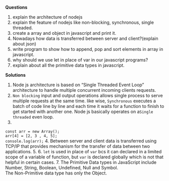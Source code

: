 **Questions**

1. explain the architecture of nodejs
2. explain the feature of nodejs like non-blocking, synchronous, single threaded.
3. create a array and object in javascript and print it.
4. Nowadays how data is transferred between server and client?(explain about json)
5. write program to show how to append, pop and sort elements in array in javascript.
6. why should we use let in place of var in our javascript programs?
7. explain about all the primitive data types in javascript.


**Solutions**
1.  Node js architecture is based on “Single Threaded Event Loop” architecture to handle multiple concurrent incoming clients requests.
2. `Non blocking` input and output operations allows single process to serve multiple requests at the same time.
like wise, ``Synchronous`` executes a batch of code line by line and each time it waits for a function to finish to get started with another one. 
Node js basically operates on a``Single threaded`` even loop. 
3. 
``const arr = new Array();``<br>
``arr[4] = [2, 3 , 4, 5];``<br>
``console.log(arr);``
4.  Between server and client data is transferred using TCP/IP that provides mechanism for the transfer of data between two applications.
5. 
6. `let` is used in place of `var` bcs it can declared in a limited scope of a variable of function, but `var` is declared globally which is not that helpful in certain cases.
7. The Primitive Data types in JavaScript include Number, String, Boolean, Undefined, Null and Symbol.
<br>
The Non-Primitive data type has only the Object.